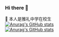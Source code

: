 ### Hi there 👋
🔭 本人是雅礼中学在校生
<br>[![Anurag's GitHub stats](https://github-readme-stats.vercel.app/api?username=z5215cool&theme=algolia&locale=cn)](https://github.com/anuraghazra/github-readme-stats)
<br>[![Anurag's GitHub stats](https://github-readme-stats.vercel.app/api/top-langs?username=z5215cool&theme=algolia&locale=cn)](https://github.com/anuraghazra/github-readme-stats)

<!--
**z5215cool/z5215cool** is a ✨ _special_ ✨ repository because its `README.md` (this file) appears on your GitHub profile.

Here are some ideas to get you started:

🔭 I’m currently working on ...
- 🌱 I’m currently learning ...
- 👯 I’m looking to collaborate on ...
- 🤔 I’m looking for help with ...
- 💬 Ask me about ...
- 📫 How to reach me: ...
- 😄 Pronouns: ...
- ⚡ Fun fact: ...
-->
